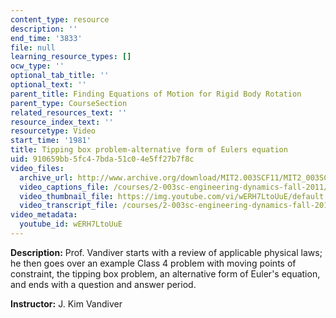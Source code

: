```yaml
---
content_type: resource
description: ''
end_time: '3833'
file: null
learning_resource_types: []
ocw_type: ''
optional_tab_title: ''
optional_text: ''
parent_title: Finding Equations of Motion for Rigid Body Rotation
parent_type: CourseSection
related_resources_text: ''
resource_index_text: ''
resourcetype: Video
start_time: '1981'
title: Tipping box problem-alternative form of Eulers equation
uid: 910659bb-5fc4-7bda-51c0-4e5ff27b7f8c
video_files:
  archive_url: http://www.archive.org/download/MIT2.003SCF11/MIT2_003SCF11_lec13_300k.mp4
  video_captions_file: /courses/2-003sc-engineering-dynamics-fall-2011/2447a87b56ba5f43bbf234526b9782cf_wERH7LtoUuE.vtt
  video_thumbnail_file: https://img.youtube.com/vi/wERH7LtoUuE/default.jpg
  video_transcript_file: /courses/2-003sc-engineering-dynamics-fall-2011/f5d00f888a6f7def1067d931633d5201_wERH7LtoUuE.pdf
video_metadata:
  youtube_id: wERH7LtoUuE
---
```


**Description:** Prof. Vandiver starts with a review of applicable physical laws; he then goes over an example Class 4 problem with moving points of constraint, the tipping box problem, an alternative form of Euler's equation, and ends with a question and answer period.

**Instructor:** J. Kim Vandiver



